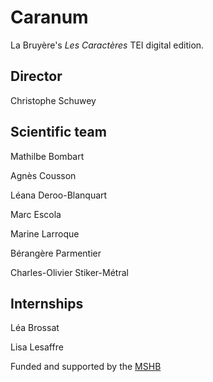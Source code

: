 # Caranum
La Bruyère's _Les Caractères_ TEI digital edition. 

## Director
Christophe Schuwey

## Scientific team
Mathilbe Bombart

Agnès Cousson

Léana Deroo-Blanquart

Marc Escola

Marine Larroque

Bérangère Parmentier

Charles-Olivier Stiker-Métral

## Internships
Léa Brossat

Lisa Lesaffre

Funded and supported by the [MSHB]([url](https://www.mshb.fr))

